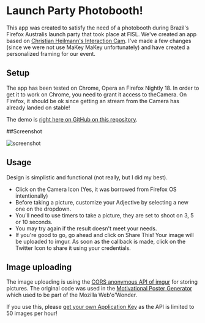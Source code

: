 # Launch Party Photobooth!

This app was created to satisfy the need of a photobooth during Brazil's Firefox Australis launch party that took place at FISL. We've created an app based on [Christian Heilmann's Interaction Cam](http://codepo8.github.com/interaction-cam/). I've made a few changes (since we were not use MaKey MaKey unfortunately) and have created a personalized framing for our event.

## Setup

The app has been tested on Chrome, Opera an Firefox Nightly 18. In order to get it to work on Chrome, you need to grant it access to theCamera. On Firefox, it should be ok since getting an stream from the Camera has already landed on stable!

The demo is [right here on GitHub on this repository](http://marcussaad.github.io/launchparty-photobooth/).

##Screenshot

![screenshot](http://i.imgur.com/wmnvC7v.png)

## Usage

Design is simplistic and functional (not really, but I did my best). 

* Click on the Camera Icon (Yes, it was borrowed from Firefox OS intentionally)
* Before taking a picture, customize your Adjective by selecting a new one on the dropdown.
* You'll need to use timers to take a picture, they are set to shoot on 3, 5 or 10 seconds.
* You may try again if the result doesn't meet your needs.
* If you're good to go, go ahead and click on Share This! Your image will be uploaded to imgur. As soon as the callback is made, click on the Twitter Icon to share it using your credentials.

## Image uploading 

The image uploading is using the [CORS anonymous API of imgur](http://api.imgur.com/#anonapi) for storing pictures. The original code was used in the [Motivational Poster Generator](https://github.com/paulrouget/motivational) which used to be part of the Mozilla Web'o'Wonder.

If you use this, please [get your own Application Key](https://imgur.com/register/api_anon) as the API is limited to 50 images per hour!




